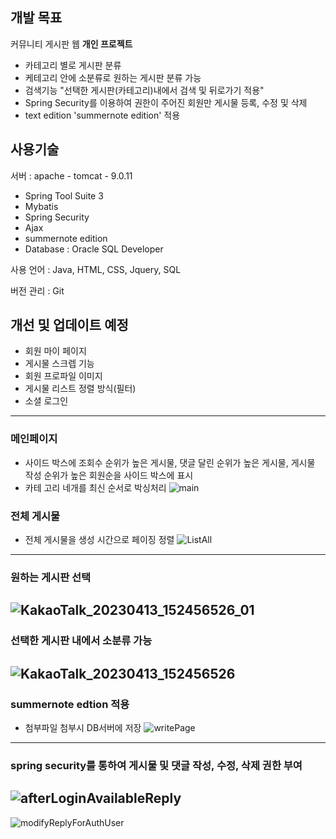 ## 개발 목표
커뮤니티 게시판 웹 **개인 프로젝트**
- 카테고리 별로 게시판 분류
- 케테고리 안에 소분류로 원하는 게시판 분류 가능
- 검색기능 "선택한 게시판(카테고리)내에서 검색 및 뒤로가기 적용"
- Spring Security를 이용하여 권한이 주어진 회원만 게시물 등록, 수정 및 삭제
- text edition 'summernote edition' 적용

## 사용기술
서버 : apache - tomcat - 9.0.11

- Spring Tool Suite 3
- Mybatis
- Spring Security
- Ajax
- summernote edition
- Database : Oracle SQL Developer

사용 언어 : Java, HTML, CSS, Jquery, SQL

버전 관리 : Git 


## 개선 및 업데이트 예정
- 회원 마이 페이지
- 게시물 스크렙 기능
- 회원 프로파일 이미지
- 게시물 리스트 정렬 방식(필터)
- 소셜 로그인
------
### 메인페이지
- 사이드 박스에 조회수 순위가 높은 게시물, 댓글 달린 순위가 높은 게시물, 게시물 작성 순위가 높은 회원순을 사이드 박스에 표시
- 카테 고리 네개를 최신 순서로 박싱처리
![main](https://user-images.githubusercontent.com/98436199/231664133-747e60f4-a5fb-4ef5-8584-1499900fc5bc.png)


### 전체 게시물 
- 전체 게시물을 생성 시간으로 페이징 정렬
![ListAll](https://user-images.githubusercontent.com/98436199/231664325-0e38a48c-69f6-4e6c-a71a-d0b918a3dab2.png)
---
### 원하는 게시판 선택
![KakaoTalk_20230413_152456526_01](https://user-images.githubusercontent.com/98436199/231672196-09011ae7-699b-4813-bcf6-47d734d7dc65.jpg)
---
### 선택한 게시판 내에서 소분류 가능
![KakaoTalk_20230413_152456526](https://user-images.githubusercontent.com/98436199/231672113-71da4845-ea9d-4375-81a8-89983f90eb0b.jpg)
---
### summernote edtion 적용
- 첨부파일 첨부시 DB서버에 저장
![writePage](https://user-images.githubusercontent.com/98436199/231668638-8eb8d565-9d62-4483-ab12-aaee570854b0.png)
---
### spring security를 통하여 게시물 및 댓글 작성, 수정, 삭제 권한 부여
![afterLoginAvailableReply](https://user-images.githubusercontent.com/98436199/231669008-0b9e6d88-5a49-4a6d-bdf8-0259a727b904.png)
--
![modifyReplyForAuthUser](https://user-images.githubusercontent.com/98436199/231669046-e7c68218-60f2-4fa2-80a1-c8183ae7941a.png)
